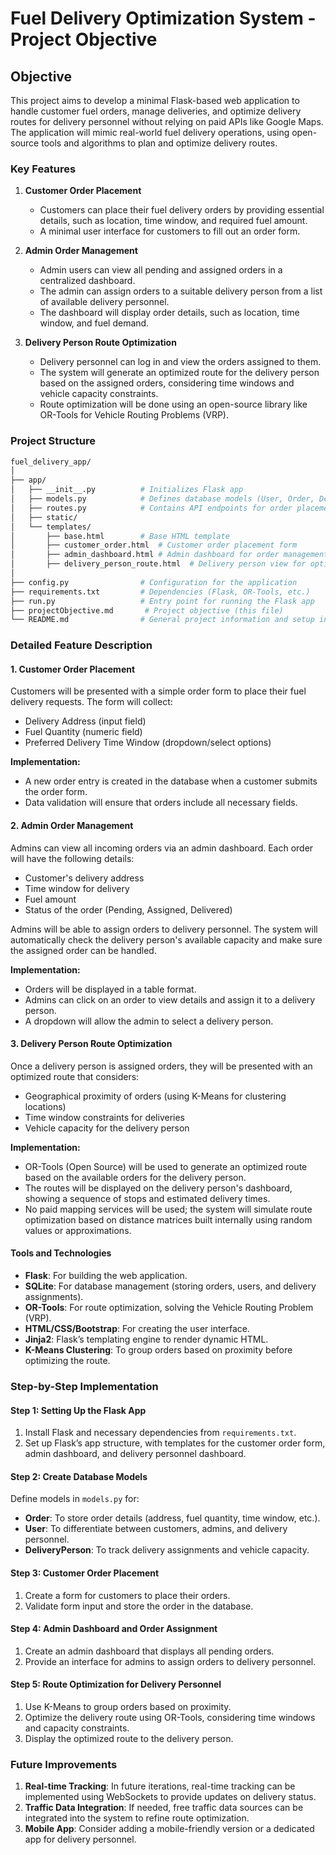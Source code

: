 
# Fuel Delivery Optimization System - Project Objective

## Objective
This project aims to develop a minimal Flask-based web application to handle customer fuel orders, manage deliveries, and optimize delivery routes for delivery personnel without relying on paid APIs like Google Maps. The application will mimic real-world fuel delivery operations, using open-source tools and algorithms to plan and optimize delivery routes.

### Key Features
1. **Customer Order Placement**
   - Customers can place their fuel delivery orders by providing essential details, such as location, time window, and required fuel amount.
   - A minimal user interface for customers to fill out an order form.

2. **Admin Order Management**
   - Admin users can view all pending and assigned orders in a centralized dashboard.
   - The admin can assign orders to a suitable delivery person from a list of available delivery personnel.
   - The dashboard will display order details, such as location, time window, and fuel demand.

3. **Delivery Person Route Optimization**
   - Delivery personnel can log in and view the orders assigned to them.
   - The system will generate an optimized route for the delivery person based on the assigned orders, considering time windows and vehicle capacity constraints.
   - Route optimization will be done using an open-source library like OR-Tools for Vehicle Routing Problems (VRP).

### Project Structure

```bash
fuel_delivery_app/
│
├── app/
│   ├── __init__.py          # Initializes Flask app
│   ├── models.py            # Defines database models (User, Order, DeliveryPerson, etc.)
│   ├── routes.py            # Contains API endpoints for order placement, assignment, and route optimization
│   ├── static/
│   └── templates/
│       ├── base.html        # Base HTML template
│       ├── customer_order.html  # Customer order placement form
│       ├── admin_dashboard.html # Admin dashboard for order management
│       ├── delivery_person_route.html  # Delivery person view for optimized routes
│
├── config.py                # Configuration for the application
├── requirements.txt         # Dependencies (Flask, OR-Tools, etc.)
├── run.py                   # Entry point for running the Flask app
├── projectObjective.md       # Project objective (this file)
└── README.md                # General project information and setup instructions

```

### Detailed Feature Description

#### 1. Customer Order Placement
Customers will be presented with a simple order form to place their fuel delivery requests. The form will collect:
   - Delivery Address (input field)
   - Fuel Quantity (numeric field)
   - Preferred Delivery Time Window (dropdown/select options)

**Implementation:**
- A new order entry is created in the database when a customer submits the order form.
- Data validation will ensure that orders include all necessary fields.

#### 2. Admin Order Management
Admins can view all incoming orders via an admin dashboard. Each order will have the following details:
   - Customer's delivery address
   - Time window for delivery
   - Fuel amount
   - Status of the order (Pending, Assigned, Delivered)

Admins will be able to assign orders to delivery personnel. The system will automatically check the delivery person's available capacity and make sure the assigned order can be handled.

**Implementation:**
- Orders will be displayed in a table format.
- Admins can click on an order to view details and assign it to a delivery person.
- A dropdown will allow the admin to select a delivery person.

#### 3. Delivery Person Route Optimization
Once a delivery person is assigned orders, they will be presented with an optimized route that considers:
   - Geographical proximity of orders (using K-Means for clustering locations)
   - Time window constraints for deliveries
   - Vehicle capacity for the delivery person

**Implementation:**
- OR-Tools (Open Source) will be used to generate an optimized route based on the available orders for the delivery person.
- The routes will be displayed on the delivery person's dashboard, showing a sequence of stops and estimated delivery times.
- No paid mapping services will be used; the system will simulate route optimization based on distance matrices built internally using random values or approximations.

#### Tools and Technologies
- **Flask**: For building the web application.
- **SQLite**: For database management (storing orders, users, and delivery assignments).
- **OR-Tools**: For route optimization, solving the Vehicle Routing Problem (VRP).
- **HTML/CSS/Bootstrap**: For creating the user interface.
- **Jinja2**: Flask’s templating engine to render dynamic HTML.
- **K-Means Clustering**: To group orders based on proximity before optimizing the route.

### Step-by-Step Implementation

#### Step 1: Setting Up the Flask App
1. Install Flask and necessary dependencies from `requirements.txt`.
2. Set up Flask’s app structure, with templates for the customer order form, admin dashboard, and delivery personnel dashboard.

#### Step 2: Create Database Models
Define models in `models.py` for:
- **Order**: To store order details (address, fuel quantity, time window, etc.).
- **User**: To differentiate between customers, admins, and delivery personnel.
- **DeliveryPerson**: To track delivery assignments and vehicle capacity.

#### Step 3: Customer Order Placement
1. Create a form for customers to place their orders.
2. Validate form input and store the order in the database.

#### Step 4: Admin Dashboard and Order Assignment
1. Create an admin dashboard that displays all pending orders.
2. Provide an interface for admins to assign orders to delivery personnel.

#### Step 5: Route Optimization for Delivery Personnel
1. Use K-Means to group orders based on proximity.
2. Optimize the delivery route using OR-Tools, considering time windows and capacity constraints.
3. Display the optimized route to the delivery person.

### Future Improvements
1. **Real-time Tracking**: In future iterations, real-time tracking can be implemented using WebSockets to provide updates on delivery status.
2. **Traffic Data Integration**: If needed, free traffic data sources can be integrated into the system to refine route optimization.
3. **Mobile App**: Consider adding a mobile-friendly version or a dedicated app for delivery personnel.

